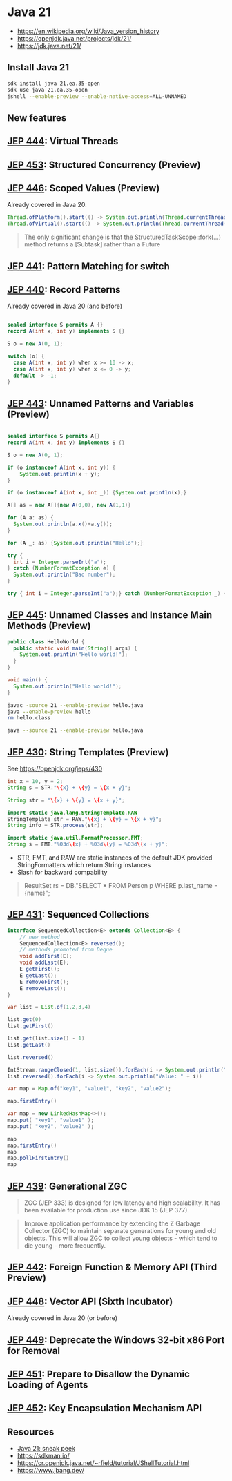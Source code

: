 # Java 21

- <https://en.wikipedia.org/wiki/Java_version_history>
- <https://openjdk.java.net/projects/jdk/21/>
- <https://jdk.java.net/21/>

## Install Java 21

```sh
sdk install java 21.ea.35-open
sdk use java 21.ea.35-open
jshell --enable-preview --enable-native-access=ALL-UNNAMED
```

## New features

## [JEP 444](https://openjdk.java.net/jeps/444): Virtual Threads
## [JEP 453](https://openjdk.java.net/jeps/453): Structured Concurrency (Preview)
## [JEP 446](https://openjdk.java.net/jeps/446): Scoped Values (Preview)

Already covered in Java 20.

```java
Thread.ofPlatform().start(() -> System.out.println(Thread.currentThread()));
Thread.ofVirtual().start(() -> System.out.println(Thread.currentThread()));
```

> The only significant change is that the StructuredTaskScope::fork(...) method returns a [Subtask] rather than a Future

## [JEP 441](https://openjdk.java.net/jeps/441): Pattern Matching for switch
## [JEP 440](https://openjdk.java.net/jeps/440): Record Patterns

Already covered in Java 20 (and before)

```java

sealed interface S permits A {}
record A(int x, int y) implements S {}

S o = new A(0, 1);

switch (o) {
  case A(int x, int y) when x >= 10 -> x;
  case A(int x, int y) when x <= 0 -> y;
  default -> -1;
}
```

## [JEP 443](https://openjdk.java.net/jeps/443): Unnamed Patterns and Variables (Preview)

```java

sealed interface S permits A{}
record A(int x, int y) implements S {}

S o = new A(0, 1);

if (o instanceof A(int x, int y)) {
    System.out.println(x + y);
}

if (o instanceof A(int x, int _)) {System.out.println(x);}

A[] as = new A[]{new A(0,0), new A(1,1)}

for (A a: as) {
  System.out.println(a.x()+a.y());
}

for (A _: as) {System.out.println("Hello");}

try {
  int i = Integer.parseInt("a");
} catch (NumberFormatException e) {
  System.out.println("Bad number");
}

try { int i = Integer.parseInt("a");} catch (NumberFormatException _) { System.out.println("Bad number");}
```

## [JEP 445](https://openjdk.java.net/jeps/445): Unnamed Classes and Instance Main Methods (Preview)

```java
public class HelloWorld {
  public static void main(String[] args) {
    System.out.println("Hello world!");
  }
}
```

```java
void main() {
  System.out.println("Hello world!");
}
```

```sh
javac -source 21 --enable-preview hello.java
java --enable-preview hello
rm hello.class

java --source 21 --enable-preview hello.java
```

## [JEP 430](https://openjdk.java.net/jeps/430): String Templates (Preview)

See https://openjdk.org/jeps/430

```java
int x = 10, y = 2;
String s = STR."\{x} + \{y} = \{x + y}";

String str = "\{x} + \{y} = \{x + y}";

import static java.lang.StringTemplate.RAW
StringTemplate str = RAW."\{x} + \{y} = \{x + y}";
String info = STR.process(str);

import static java.util.FormatProcessor.FMT;
String s = FMT."%03d\{x} + %03d\{y} = %03d\{x + y}";

```

- STR, FMT, and RAW are static instances of the default JDK provided
  StringFormatters which return String instances
- Slash for backward compability

> ResultSet rs = DB."SELECT * FROM Person p WHERE p.last_name = \{name}";

## [JEP 431](https://openjdk.java.net/jeps/431): Sequenced Collections

```java
interface SequencedCollection<E> extends Collection<E> {
    // new method
    SequencedCollection<E> reversed();
    // methods promoted from Deque
    void addFirst(E);
    void addLast(E);
    E getFirst();
    E getLast();
    E removeFirst();
    E removeLast();
}
```

```java
var list = List.of(1,2,3,4)

list.get(0)
list.getFirst()

list.get(list.size() - 1)
list.getLast()

list.reversed()

IntStream.rangeClosed(1, list.size()).forEach(i -> System.out.println("Value: " + list.get(list.size() - i)))
list.reversed().forEach(i -> System.out.println("Value: " + i))
```

```java
var map = Map.of("key1", "value1", "key2", "value2");

map.firstEntry()

var map = new LinkedHashMap<>();
map.put( "key1", "value1" );
map.put( "key2", "value2" );

map
map.firstEntry()
map
map.pollFirstEntry()
map
```

## [JEP 439](https://openjdk.java.net/jeps/439): Generational ZGC

> ZGC (JEP 333) is designed for low latency and high scalability.
> It has been available for production use since JDK 15 (JEP 377).

> Improve application performance by extending the Z Garbage Collector (ZGC) to
> maintain separate generations for young and old objects. This will allow ZGC
> to collect young objects - which tend to die young - more frequently.

## [JEP 442](https://openjdk.java.net/jeps/442): Foreign Function & Memory API (Third Preview)
## [JEP 448](https://openjdk.java.net/jeps/448): Vector API (Sixth Incubator)

Already covered in Java 20 (or before)

## [JEP 449](https://openjdk.java.net/jeps/449): Deprecate the Windows 32-bit x86 Port for Removal
## [JEP 451](https://openjdk.java.net/jeps/451): Prepare to Disallow the Dynamic Loading of Agents
## [JEP 452](https://openjdk.java.net/jeps/452): Key Encapsulation Mechanism API

## Resources

- [Java 21: sneak peek](https://blogs.oracle.com/javamagazine/post/java-21-sneak-peek)
- <https://sdkman.io/>
- <https://cr.openjdk.java.net/~rfield/tutorial/JShellTutorial.html>
- <https://www.jbang.dev/>
